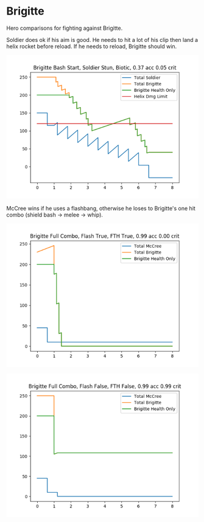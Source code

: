 # Brigitte

Hero comparisons for fighting against Brigitte.

Soldier does ok if his aim is good. He needs to hit a lot of his clip then land
a helix rocket before reload. If he needs to reload, Brigitte should win.

![Alt text](images/soldier.png?raw=true "Title")

McCree wins if he uses a flashbang, otherwise he loses to Brigitte's one hit
combo (shield bash -> melee -> whip).

![Alt text](images/mccree_flash.png?raw=true "Title")

![Alt text](images/mccree_noflash.png?raw=true "Title")
